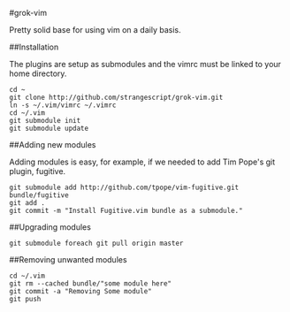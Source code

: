 #grok-vim

Pretty solid base for using vim on a daily basis.

##Installation

The plugins are setup as submodules and the vimrc must be linked to your home directory.

    cd ~
    git clone http://github.com/strangescript/grok-vim.git
    ln -s ~/.vim/vimrc ~/.vimrc
    cd ~/.vim
    git submodule init
    git submodule update

##Adding new modules

Adding modules is easy, for example, if we needed to add Tim Pope's git plugin, fugitive.

    git submodule add http://github.com/tpope/vim-fugitive.git bundle/fugitive
    git add .
    git commit -m "Install Fugitive.vim bundle as a submodule."


##Upgrading modules

    git submodule foreach git pull origin master

##Removing unwanted modules

    cd ~/.vim
    git rm --cached bundle/"some module here"
    git commit -a "Removing Some module"
    git push

